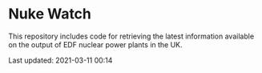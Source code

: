 # Nuke Watch

This repository includes code for retrieving the latest information available on the output of EDF nuclear power plants in the UK.

Last updated: 2021-03-11 00:14